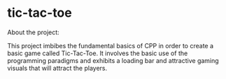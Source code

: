 # tic-tac-toe

About the project:

This project imbibes the fundamental basics of CPP in order to create a basic game called Tic-Tac-Toe. It involves the basic use of the programming paradigms and exhibits a loading bar and attractive gaming visuals that will attract the players.
